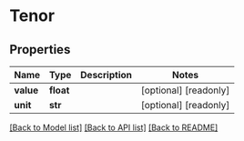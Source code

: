 # Tenor

## Properties
Name | Type | Description | Notes
------------ | ------------- | ------------- | -------------
**value** | **float** |  | [optional] [readonly] 
**unit** | **str** |  | [optional] [readonly] 

[[Back to Model list]](../README.md#documentation-for-models) [[Back to API list]](../README.md#documentation-for-api-endpoints) [[Back to README]](../README.md)


